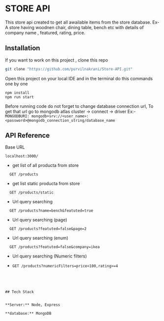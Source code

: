 # STORE API

This store api created to get all awailable items from the store database. Ex- A store having woodnen chair, dining table, bench etc with details of company name , featured, rating, price.


## Installation

If you want to work on this project , clone this repo

```bash
git clone "https://github.com/purvilnakrani/Store-API.git"

```

Open this project on your local IDE and in the terminal do this commands one by one

 ```
 npm install
 npm run start
```

Before running code do not forget to change database connection url, To get that url go to mongodb atlas cluster -> connect -> driver
Ex:- `MONGODBURI: mongodb+srv://<user_name>:<password>@mongodb_connection_string/database_name`


## API Reference

Base URL
```https
localhost:3000/
```

- get list of all producta from store
```http
  GET /products
```
- get list static producta from store
```http
  GET /products/static
```
- Url query searching
```http
  GET /products?name=bench&featuted=true
```
- Url query searching (page)
```http
  GET /products?featuted=false&page=2
```
- Url query searching (enum)
```http
  GET /products?featuted=false&company=ikea
```
- Url query searching (Numeric filters)
- ```http
  GET /products?numericFilters=price<100,rating>=4
```




## Tech Stack


**Server:** Node, Express

**database:** MongoDB

